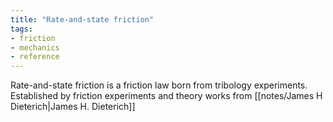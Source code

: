 ```yaml
---
title: "Rate-and-state friction"
tags: 
- friction
- mechanics
- reference
---
```


Rate-and-state friction is a friction law born from tribology experiments. 
Established by friction experiments and theory works from [[notes/James H Dieterich|James H. Dieterich]]
